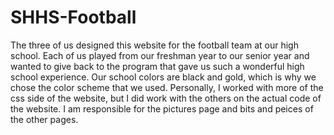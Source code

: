 # SHHS-Football

The three of us designed this website for the football team at our high school. Each of us played from our freshman year to our senior year and wanted to give back to the program that gave us such a wonderful high school experience. Our school colors are black and gold, which is why we chose the color scheme that we used. Personally, I worked with more of the css side of the website, but I did work with the others on the actual code of the website. I am responsible for the pictures page and bits and peices of the other pages.

